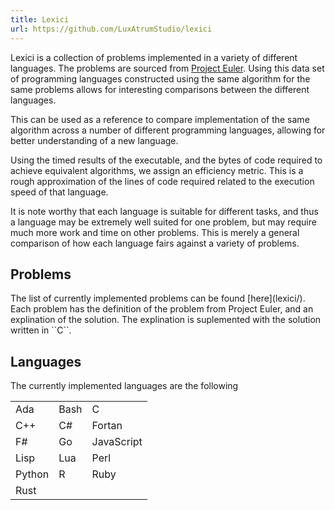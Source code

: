 ```yaml
---
title: Lexici
url: https://github.com/LuxAtrumStudio/lexici
---
```


Lexici is a collection of problems implemented in a variety of different
languages. The problems are sourced from [Project
Euler](https://projecteuler.net/). Using this data set of programming languages
constructed using the same algorithm for the same problems allows for
interesting comparisons between the different languages.

This can be used as a reference to compare implementation of the same algorithm
across a number of different programming languages, allowing for better
understanding of a new language.

Using the timed results of the executable, and the bytes of code required to
achieve equivalent algorithms, we assign an efficiency metric. This is a rough
approximation of the lines of code required related to the execution speed of
that language.

It is note worthy that each language is suitable for different tasks, and thus
a language may be extremely well suited for one problem, but may require much
more work and time on other problems. This is merely a general comparison of
how each language fairs against a variety of problems.

## Problems ##

<div class="progress">
      <div class="blue determinate" style="width: 5%"></div>
</div>
The list of currently implemented problems can be found [here](lexici/). Each
problem has the definition of the problem from Project Euler, and an
explination of the solution. The explination is suplemented with the solution
written in ``C``.

## Languages ##

The currently implemented languages are the following

|        |      |            |
| ---    | ---  | ---        |
| Ada    | Bash | C          |
| C++    | C#   | Fortan     |
| F#     | Go   | JavaScript |
| Lisp   | Lua  | Perl       |
| Python | R    | Ruby       |
| Rust   |      |            |
